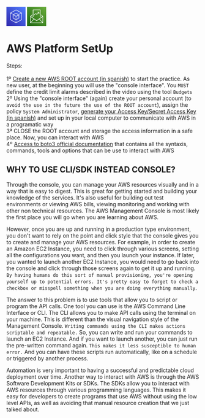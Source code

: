 <p align="left">
  <img src="SDK.png" width="50" height="50">
  <img src="Budgets.png" width="50" height="50"></p>

# AWS Platform SetUp

Steps:<br/>
<br/>
1º [Create a new AWS ROOT account (in spanish)](https://www.youtube.com/watch?v=8AUWxW14lhk&t=4s) to start the practice.   As new user, at the beginning you will use the "console interface".  You `MUST` define the credit limit alarms described in the video using the tool `Budgets`<br/>
2º Using the "console interface" (again) create your personal account (to `avoid the use in the future the use of the ROOT account`), assign the policy `System Administrator`, [generate your Access Key/Secret Access Key (in spanish)](https://www.youtube.com/watch?v=_zMCdUndHy0&t=239s) and set up in your local computer to communicate with AWS in a programatic way<br/>
3ª CLOSE the ROOT account and storage the access information in a safe place.  Now, you can interact with AWS<br/>
4º [Access to boto3 official documentation](https://boto3.amazonaws.com/v1/documentation/api/latest/index.html) that contains all the syntaxis, commands, tools and options that can be use to interact with AWS <br/>

## WHY TO USE CLI/SDK INSTEAD CONSOLE?

Through the console, you can manage your AWS resources visually and in a way that is easy to digest. This is great for getting started and building your knowledge of the services. It's also useful for building out test environments or viewing AWS bills, viewing monitoring and working with other non technical resources. The AWS Management Console is most likely the first place you will go when you are learning about AWS. 


However, once you are up and running in a production type environment, you don't want to rely on the point and click style that the console gives you to create and manage your AWS resources. For example, in order to create an Amazon EC2 Instance, you need to click through various screens, setting all the configurations you want, and then you launch your instance. If later, you wanted to launch another EC2 Instance, you would need to go back into the console and click through those screens again to get it up and running. `By having humans do this sort of manual provisioning, you're opening yourself up to potential errors. It's pretty easy to forget to check a checkbox or misspell something when you are doing everything manually`. 


The answer to this problem is to use tools that allow you to script or program the API calls. One tool you can use is the AWS Command Line Interface or CLI. The CLI allows you to make API calls using the terminal on your machine. This is different than the visual navigation style of the Management Console. `Writing commands using the CLI makes actions scriptable and repeatable.` So, you can write and run your commands to launch an EC2 Instance. And if you want to launch another, you can just run the pre-written command again. `This makes it less susceptible to human error.` And you can have these scripts run automatically, like on a schedule or triggered by another process. 


Automation is very important to having a successful and predictable cloud deployment over time. Another way to interact with AWS is through the AWS Software Development Kits or SDKs. The SDKs allow you to interact with AWS resources through various programming languages. This makes it easy for developers to create programs that use AWS without using the low level APIs, as well as avoiding that manual resource creation that we just talked about.
